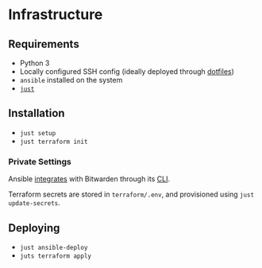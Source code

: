 # Infrastructure

## Requirements

- Python 3
- Locally configured SSH config (ideally deployed through [dotfiles](https://github.com/realorangeone/dotfiles))
- `ansible` installed on the system
- [`just`](https://github.com/casey/just)

## Installation

- `just setup`
- `just terraform init`

### Private Settings

Ansible [integrates](https://theorangeone.net/posts/ansible-vault-bitwarden/) with Bitwarden through its [CLI](https://bitwarden.com/help/article/cli/).

Terraform secrets are stored in `terraform/.env`, and provisioned using `just update-secrets`.

## Deploying

- `just ansible-deploy`
- `juts terraform apply`
